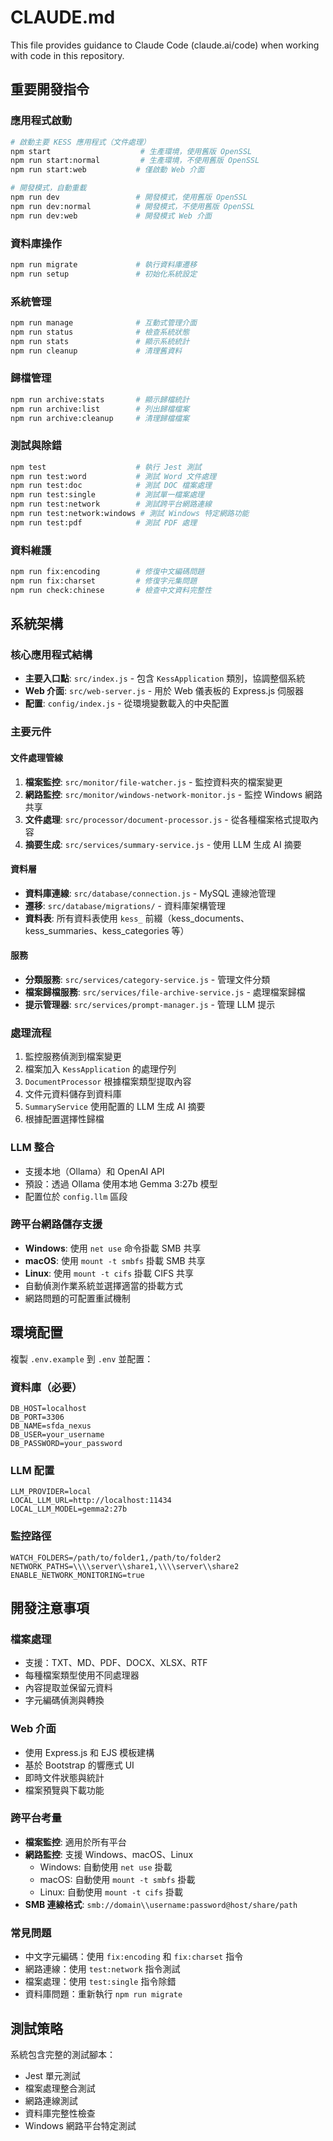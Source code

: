 # CLAUDE.md

This file provides guidance to Claude Code (claude.ai/code) when working with code in this repository.

## 重要開發指令

### 應用程式啟動
```bash
# 啟動主要 KESS 應用程式（文件處理）
npm start                    # 生產環境，使用舊版 OpenSSL
npm run start:normal         # 生產環境，不使用舊版 OpenSSL
npm run start:web           # 僅啟動 Web 介面

# 開發模式，自動重載
npm run dev                 # 開發模式，使用舊版 OpenSSL
npm run dev:normal          # 開發模式，不使用舊版 OpenSSL
npm run dev:web             # 開發模式 Web 介面
```

### 資料庫操作
```bash
npm run migrate             # 執行資料庫遷移
npm run setup               # 初始化系統設定
```

### 系統管理
```bash
npm run manage              # 互動式管理介面
npm run status              # 檢查系統狀態
npm run stats               # 顯示系統統計
npm run cleanup             # 清理舊資料
```

### 歸檔管理
```bash
npm run archive:stats       # 顯示歸檔統計
npm run archive:list        # 列出歸檔檔案
npm run archive:cleanup     # 清理歸檔檔案
```

### 測試與除錯
```bash
npm test                    # 執行 Jest 測試
npm run test:word           # 測試 Word 文件處理
npm run test:doc            # 測試 DOC 檔案處理
npm run test:single         # 測試單一檔案處理
npm run test:network        # 測試跨平台網路連線
npm run test:network:windows # 測試 Windows 特定網路功能
npm run test:pdf            # 測試 PDF 處理
```

### 資料維護
```bash
npm run fix:encoding        # 修復中文編碼問題
npm run fix:charset         # 修復字元集問題
npm run check:chinese       # 檢查中文資料完整性
```

## 系統架構

### 核心應用程式結構
- **主要入口點**: `src/index.js` - 包含 `KessApplication` 類別，協調整個系統
- **Web 介面**: `src/web-server.js` - 用於 Web 儀表板的 Express.js 伺服器
- **配置**: `config/index.js` - 從環境變數載入的中央配置

### 主要元件

#### 文件處理管線
1. **檔案監控**: `src/monitor/file-watcher.js` - 監控資料夾的檔案變更
2. **網路監控**: `src/monitor/windows-network-monitor.js` - 監控 Windows 網路共享
3. **文件處理**: `src/processor/document-processor.js` - 從各種檔案格式提取內容
4. **摘要生成**: `src/services/summary-service.js` - 使用 LLM 生成 AI 摘要

#### 資料層
- **資料庫連線**: `src/database/connection.js` - MySQL 連線池管理
- **遷移**: `src/database/migrations/` - 資料庫架構管理
- **資料表**: 所有資料表使用 `kess_` 前綴（kess_documents、kess_summaries、kess_categories 等）

#### 服務
- **分類服務**: `src/services/category-service.js` - 管理文件分類
- **檔案歸檔服務**: `src/services/file-archive-service.js` - 處理檔案歸檔
- **提示管理器**: `src/services/prompt-manager.js` - 管理 LLM 提示

### 處理流程
1. 監控服務偵測到檔案變更
2. 檔案加入 `KessApplication` 的處理佇列
3. `DocumentProcessor` 根據檔案類型提取內容
4. 文件元資料儲存到資料庫
5. `SummaryService` 使用配置的 LLM 生成 AI 摘要
6. 根據配置選擇性歸檔

### LLM 整合
- 支援本地（Ollama）和 OpenAI API
- 預設：透過 Ollama 使用本地 Gemma 3:27b 模型
- 配置位於 `config.llm` 區段

### 跨平台網路儲存支援
- **Windows**: 使用 `net use` 命令掛載 SMB 共享
- **macOS**: 使用 `mount -t smbfs` 掛載 SMB 共享
- **Linux**: 使用 `mount -t cifs` 掛載 CIFS 共享
- 自動偵測作業系統並選擇適當的掛載方式
- 網路問題的可配置重試機制

## 環境配置

複製 `.env.example` 到 `.env` 並配置：

### 資料庫（必要）
```env
DB_HOST=localhost
DB_PORT=3306
DB_NAME=sfda_nexus
DB_USER=your_username
DB_PASSWORD=your_password
```

### LLM 配置
```env
LLM_PROVIDER=local
LOCAL_LLM_URL=http://localhost:11434
LOCAL_LLM_MODEL=gemma2:27b
```

### 監控路徑
```env
WATCH_FOLDERS=/path/to/folder1,/path/to/folder2
NETWORK_PATHS=\\\\server\\share1,\\\\server\\share2
ENABLE_NETWORK_MONITORING=true
```

## 開發注意事項

### 檔案處理
- 支援：TXT、MD、PDF、DOCX、XLSX、RTF
- 每種檔案類型使用不同處理器
- 內容提取並保留元資料
- 字元編碼偵測與轉換

### Web 介面
- 使用 Express.js 和 EJS 模板建構
- 基於 Bootstrap 的響應式 UI
- 即時文件狀態與統計
- 檔案預覽與下載功能

### 跨平台考量
- **檔案監控**: 適用於所有平台
- **網路監控**: 支援 Windows、macOS、Linux
  - Windows: 自動使用 `net use` 掛載
  - macOS: 自動使用 `mount -t smbfs` 掛載
  - Linux: 自動使用 `mount -t cifs` 掛載
- **SMB 連線格式**: `smb://domain\\username:password@host/share/path`

### 常見問題
- 中文字元編碼：使用 `fix:encoding` 和 `fix:charset` 指令
- 網路連線：使用 `test:network` 指令測試
- 檔案處理：使用 `test:single` 指令除錯
- 資料庫問題：重新執行 `npm run migrate`

## 測試策略

系統包含完整的測試腳本：
- Jest 單元測試
- 檔案處理整合測試
- 網路連線測試
- 資料庫完整性檢查
- Windows 網路平台特定測試